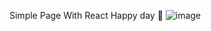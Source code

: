 
Simple Page With React Happy day 🌻
![image](https://user-images.githubusercontent.com/74735976/213485565-08c92a63-4462-4565-bb0e-18aa3cb78f16.png)
